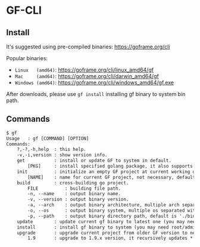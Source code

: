 # GF-CLI

## Install

It's suggested using pre-compiled binaries:
https://goframe.org/cli

Popular binaries:
- `Linux   (amd64)`: https://goframe.org/cli/linux_amd64/gf
- `Mac     (amd64)`: https://goframe.org/cli/darwin_amd64/gf
- `Windows (amd64)`: https://goframe.org/cli/windows_amd64/gf.exe

After downloads, please use `gf install` installing gf binary to system bin path.

## Commands
```html
$ gf
Usage   : gf [COMMAND] [OPTION]
Commands:
    ?,-?,-h,help  : this help.
    -v,-i,version : show version info.
    get           : install or update GF to system in default.
        [PKG]     : install specified golang package, it also supports 'go get' options.
    init          : initialize an empty GF project at current working directory in default.
        [NAME]    : name for current GF project, not necessary, default name is 'gf-app'.
    build         : cross-building go project.
        FILE          : building file path.
        -n, --name    : output binary name.
        -v, --version : output binary version.
        -a, --arch    : output binary architecture, multiple arch separated with ','.
        -o, --os      : output binary system, multiple os separated with ','.
        -p, --path    : output binary directory path, default is './bin'.
    update        : update current gf binary to latest one (you may need root/admin permission).
    install       : install gf binary to system (you may need root/admin permission).
    upgrade       : upgrade current project from older GF version to newer one if there's any compatibility issue.
        1.9       : upgrade to 1.9.x version, it recursively updates *.go files in current working directory.
```
